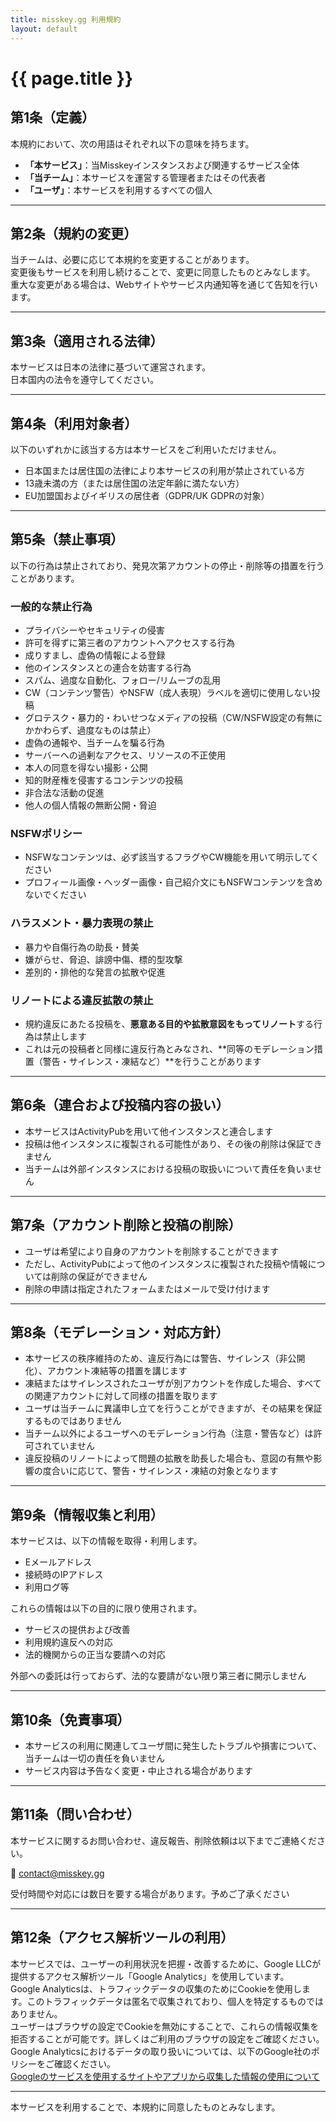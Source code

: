 ```yaml
---
title: misskey.gg 利用規約
layout: default
---
```

 
# {{ page.title }}

## 第1条（定義）

本規約において、次の用語はそれぞれ以下の意味を持ちます。

- **「本サービス」**：当Misskeyインスタンスおよび関連するサービス全体  
- **「当チーム」**：本サービスを運営する管理者またはその代表者  
- **「ユーザ」**：本サービスを利用するすべての個人  

***

## 第2条（規約の変更）

当チームは、必要に応じて本規約を変更することがあります。  
変更後もサービスを利用し続けることで、変更に同意したものとみなします。  
重大な変更がある場合は、Webサイトやサービス内通知等を通じて告知を行います。

***

## 第3条（適用される法律）

本サービスは日本の法律に基づいて運営されます。  
日本国内の法令を遵守してください。

***

## 第4条（利用対象者）

以下のいずれかに該当する方は本サービスをご利用いただけません。

- 日本国または居住国の法律により本サービスの利用が禁止されている方  
- 13歳未満の方（または居住国の法定年齢に満たない方）  
- EU加盟国およびイギリスの居住者（GDPR/UK GDPRの対象）  

***

## 第5条（禁止事項）

以下の行為は禁止されており、発見次第アカウントの停止・削除等の措置を行うことがあります。

### 一般的な禁止行為

- プライバシーやセキュリティの侵害  
- 許可を得ずに第三者のアカウントへアクセスする行為  
- 成りすまし、虚偽の情報による登録  
- 他のインスタンスとの連合を妨害する行為  
- スパム、過度な自動化、フォロー/リムーブの乱用  
- CW（コンテンツ警告）やNSFW（成人表現）ラベルを適切に使用しない投稿  
- グロテスク・暴力的・わいせつなメディアの投稿（CW/NSFW設定の有無にかかわらず、過度なものは禁止）  
- 虚偽の通報や、当チームを騙る行為  
- サーバーへの過剰なアクセス、リソースの不正使用  
- 本人の同意を得ない撮影・公開  
- 知的財産権を侵害するコンテンツの投稿  
- 非合法な活動の促進  
- 他人の個人情報の無断公開・脅迫  

### NSFWポリシー

- NSFWなコンテンツは、必ず該当するフラグやCW機能を用いて明示してください  
- プロフィール画像・ヘッダー画像・自己紹介文にもNSFWコンテンツを含めないでください

### ハラスメント・暴力表現の禁止

- 暴力や自傷行為の助長・賛美  
- 嫌がらせ、脅迫、誹謗中傷、標的型攻撃  
- 差別的・排他的な発言の拡散や促進  

### リノートによる違反拡散の禁止

- 規約違反にあたる投稿を、**悪意ある目的や拡散意図をもってリノート**する行為は禁止します  
- これは元の投稿者と同様に違反行為とみなされ、**同等のモデレーション措置（警告・サイレンス・凍結など）**を行うことがあります

***

## 第6条（連合および投稿内容の扱い）

- 本サービスはActivityPubを用いて他インスタンスと連合します  
- 投稿は他インスタンスに複製される可能性があり、その後の削除は保証できません  
- 当チームは外部インスタンスにおける投稿の取扱いについて責任を負いません

***

## 第7条（アカウント削除と投稿の削除）

- ユーザは希望により自身のアカウントを削除することができます  
- ただし、ActivityPubによって他のインスタンスに複製された投稿や情報については削除の保証ができません  
- 削除の申請は指定されたフォームまたはメールで受け付けます

***

## 第8条（モデレーション・対応方針）

- 本サービスの秩序維持のため、違反行為には警告、サイレンス（非公開化）、アカウント凍結等の措置を講じます  
- 凍結またはサイレンスされたユーザが別アカウントを作成した場合、すべての関連アカウントに対して同様の措置を取ります  
- ユーザは当チームに異議申し立てを行うことができますが、その結果を保証するものではありません  
- 当チーム以外によるユーザへのモデレーション行為（注意・警告など）は許可されていません  
- 違反投稿のリノートによって問題の拡散を助長した場合も、意図の有無や影響の度合いに応じて、警告・サイレンス・凍結の対象となります

***

## 第9条（情報収集と利用）

本サービスは、以下の情報を取得・利用します。

- Eメールアドレス  
- 接続時のIPアドレス  
- 利用ログ等  

これらの情報は以下の目的に限り使用されます。

- サービスの提供および改善  
- 利用規約違反への対応  
- 法的機関からの正当な要請への対応  

外部への委託は行っておらず、法的な要請がない限り第三者に開示しません

***

## 第10条（免責事項）

- 本サービスの利用に関連してユーザ間に発生したトラブルや損害について、当チームは一切の責任を負いません  
- サービス内容は予告なく変更・中止される場合があります

***

## 第11条（問い合わせ）

本サービスに関するお問い合わせ、違反報告、削除依頼は以下までご連絡ください。

📧 contact@misskey.gg

受付時間や対応には数日を要する場合があります。予めご了承ください

***
## 第12条（アクセス解析ツールの利用）

本サービスでは、ユーザーの利用状況を把握・改善するために、Google LLCが提供するアクセス解析ツール「Google Analytics」を使用しています。  
Google Analyticsは、トラフィックデータの収集のためにCookieを使用します。このトラフィックデータは匿名で収集されており、個人を特定するものではありません。  
ユーザーはブラウザの設定でCookieを無効にすることで、これらの情報収集を拒否することが可能です。詳しくはご利用のブラウザの設定をご確認ください。 
Google Analyticsにおけるデータの取り扱いについては、以下のGoogle社のポリシーをご確認ください。  
[Googleのサービスを使用するサイトやアプリから収集した情報の使用について](https://policies.google.com/technologies/partner-sites?hl=ja)  

***

本サービスを利用することで、本規約に同意したものとみなします。
